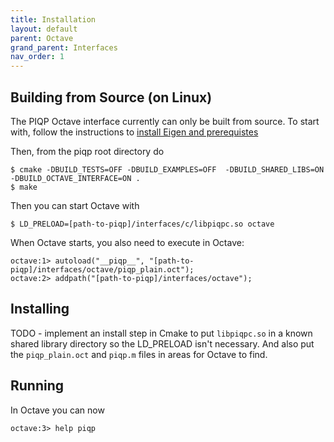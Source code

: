 ```yaml
---
title: Installation 
layout: default
parent: Octave
grand_parent: Interfaces
nav_order: 1
---
```


## Building from Source (on Linux)

The PIQP Octave interface currently can only be built from source.  To start with,
follow the instructions to [install Eigen and prerequistes](../../_common/building_from_source_deps.md)

Then, from the piqp root directory do
```
$ cmake -DBUILD_TESTS=OFF -DBUILD_EXAMPLES=OFF  -DBUILD_SHARED_LIBS=ON -DBUILD_OCTAVE_INTERFACE=ON .
$ make
```

Then you can start Octave with
```
$ LD_PRELOAD=[path-to-piqp]/interfaces/c/libpiqpc.so octave
```

When Octave starts, you also need to execute in Octave:
```
octave:1> autoload("__piqp__", "[path-to-piqp]/interfaces/octave/piqp_plain.oct");
octave:2> addpath("[path-to-piqp]/interfaces/octave");
```

## Installing

TODO - implement an install step in Cmake to put `libpiqpc.so` in a known shared library directory so the LD_PRELOAD isn't necessary.  And also put the `piqp_plain.oct` and `piqp.m` files in areas for Octave to find.

## Running

In Octave you can now
```
octave:3> help piqp
```
